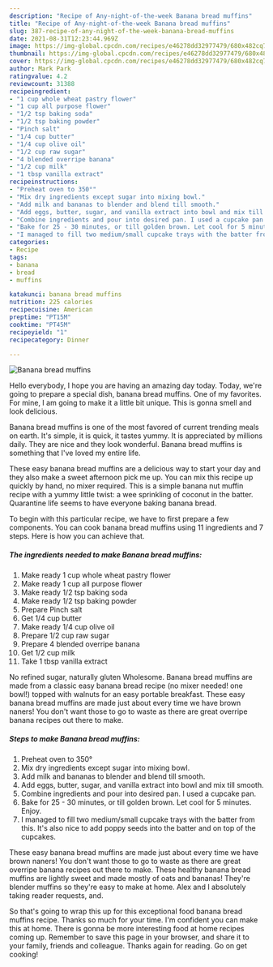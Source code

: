 ```yaml
---
description: "Recipe of Any-night-of-the-week Banana bread muffins"
title: "Recipe of Any-night-of-the-week Banana bread muffins"
slug: 387-recipe-of-any-night-of-the-week-banana-bread-muffins
date: 2021-08-31T12:23:44.969Z
image: https://img-global.cpcdn.com/recipes/e46278dd32977479/680x482cq70/banana-bread-muffins-recipe-main-photo.jpg
thumbnail: https://img-global.cpcdn.com/recipes/e46278dd32977479/680x482cq70/banana-bread-muffins-recipe-main-photo.jpg
cover: https://img-global.cpcdn.com/recipes/e46278dd32977479/680x482cq70/banana-bread-muffins-recipe-main-photo.jpg
author: Mark Park
ratingvalue: 4.2
reviewcount: 31388
recipeingredient:
- "1 cup whole wheat pastry flower"
- "1 cup all purpose flower"
- "1/2 tsp baking soda"
- "1/2 tsp baking powder"
- "Pinch salt"
- "1/4 cup butter"
- "1/4 cup olive oil"
- "1/2 cup raw sugar"
- "4 blended overripe banana"
- "1/2 cup milk"
- "1 tbsp vanilla extract"
recipeinstructions:
- "Preheat oven to 350°"
- "Mix dry ingredients except sugar into mixing bowl."
- "Add milk and bananas to blender and blend till smooth."
- "Add eggs, butter, sugar, and vanilla extract into bowl and mix till smooth."
- "Combine ingredients and pour into desired pan. I used a cupcake pan."
- "Bake for 25 - 30 minutes, or till golden brown. Let cool for 5 minutes. Enjoy."
- "I managed to fill two medium/small cupcake trays with the batter from this. It&#39;s also nice to add poppy seeds into the batter and on top of the cupcakes."
categories:
- Recipe
tags:
- banana
- bread
- muffins

katakunci: banana bread muffins 
nutrition: 225 calories
recipecuisine: American
preptime: "PT15M"
cooktime: "PT45M"
recipeyield: "1"
recipecategory: Dinner

---
```



![Banana bread muffins](https://img-global.cpcdn.com/recipes/e46278dd32977479/680x482cq70/banana-bread-muffins-recipe-main-photo.jpg)

Hello everybody, I hope you are having an amazing day today. Today, we're going to prepare a special dish, banana bread muffins. One of my favorites. For mine, I am going to make it a little bit unique. This is gonna smell and look delicious.

Banana bread muffins is one of the most favored of current trending meals on earth. It's simple, it is quick, it tastes yummy. It is appreciated by millions daily. They are nice and they look wonderful. Banana bread muffins is something that I've loved my entire life.

These easy banana bread muffins are a delicious way to start your day and they also make a sweet afternoon pick me up. You can mix this recipe up quickly by hand, no mixer required. This is a simple banana nut muffin recipe with a yummy little twist: a wee sprinkling of coconut in the batter. Quarantine life seems to have everyone baking banana bread.


To begin with this particular recipe, we have to first prepare a few components. You can cook banana bread muffins using 11 ingredients and 7 steps. Here is how you can achieve that.

<!--inarticleads1-->

##### The ingredients needed to make Banana bread muffins:

1. Make ready 1 cup whole wheat pastry flower
1. Make ready 1 cup all purpose flower
1. Make ready 1/2 tsp baking soda
1. Make ready 1/2 tsp baking powder
1. Prepare Pinch salt
1. Get 1/4 cup butter
1. Make ready 1/4 cup olive oil
1. Prepare 1/2 cup raw sugar
1. Prepare 4 blended overripe banana
1. Get 1/2 cup milk
1. Take 1 tbsp vanilla extract


No refined sugar, naturally gluten Wholesome. Banana bread muffins are made from a classic easy banana bread recipe (no mixer needed! one bowl!) topped with walnuts for an easy portable breakfast. These easy banana bread muffins are made just about every time we have brown naners! You don&#39;t want those to go to waste as there are great overripe banana recipes out there to make. 

<!--inarticleads2-->

##### Steps to make Banana bread muffins:

1. Preheat oven to 350°
1. Mix dry ingredients except sugar into mixing bowl.
1. Add milk and bananas to blender and blend till smooth.
1. Add eggs, butter, sugar, and vanilla extract into bowl and mix till smooth.
1. Combine ingredients and pour into desired pan. I used a cupcake pan.
1. Bake for 25 - 30 minutes, or till golden brown. Let cool for 5 minutes. Enjoy.
1. I managed to fill two medium/small cupcake trays with the batter from this. It&#39;s also nice to add poppy seeds into the batter and on top of the cupcakes.


These easy banana bread muffins are made just about every time we have brown naners! You don&#39;t want those to go to waste as there are great overripe banana recipes out there to make. These healthy banana bread muffins are lightly sweet and made mostly of oats and bananas! They&#39;re blender muffins so they&#39;re easy to make at home. Alex and I absolutely taking reader requests, and. 

So that's going to wrap this up for this exceptional food banana bread muffins recipe. Thanks so much for your time. I'm confident you can make this at home. There is gonna be more interesting food at home recipes coming up. Remember to save this page in your browser, and share it to your family, friends and colleague. Thanks again for reading. Go on get cooking!

